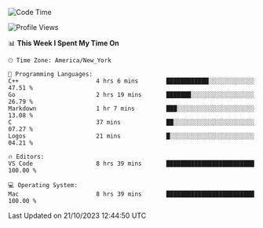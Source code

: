 <!--START_SECTION:waka-->
![Code Time](http://img.shields.io/badge/Code%20Time-564%20hrs%209%20mins-blue)

![Profile Views](http://img.shields.io/badge/Profile%20Views-0-blue)

📊 **This Week I Spent My Time On** 

```text
🕑︎ Time Zone: America/New_York

💬 Programming Languages: 
C++                      4 hrs 6 mins        ████████████░░░░░░░░░░░░░   47.51 % 
Go                       2 hrs 19 mins       ███████░░░░░░░░░░░░░░░░░░   26.79 % 
Markdown                 1 hr 7 mins         ███░░░░░░░░░░░░░░░░░░░░░░   13.08 % 
C                        37 mins             ██░░░░░░░░░░░░░░░░░░░░░░░   07.27 % 
Logos                    21 mins             █░░░░░░░░░░░░░░░░░░░░░░░░   04.21 % 

🔥 Editors: 
VS Code                  8 hrs 39 mins       █████████████████████████   100.00 % 

💻 Operating System: 
Mac                      8 hrs 39 mins       █████████████████████████   100.00 % 
```


 Last Updated on 21/10/2023 12:44:50 UTC
<!--END_SECTION:waka-->
